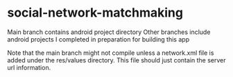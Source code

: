 # social-network-matchmaking

Main branch contains android project directory
Other branches include android projects I completed in preparation for building this app


Note that the main branch might not compile unless a network.xml file is added under the res/values directory. This file should just contain the server url information.
